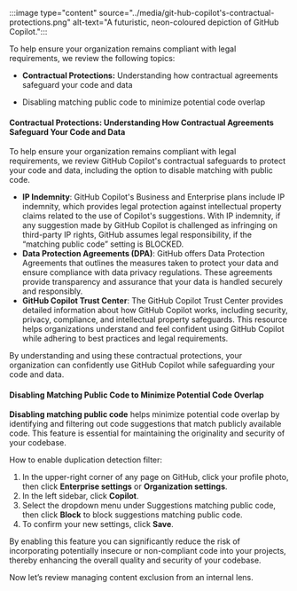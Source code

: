 :::image type="content" source="../media/git-hub-copilot's-contractual-protections.png" alt-text="A futuristic, neon-coloured depiction of GitHub Copilot.":::

To help ensure your organization remains compliant with legal requirements, we review the following topics:

- **Contractual Protections:** Understanding how contractual agreements safeguard your code and data

- Disabling matching public code to minimize potential code overlap

#### Contractual Protections: Understanding How Contractual Agreements Safeguard Your Code and Data

To help ensure your organization remains compliant with legal requirements, we review GitHub Copilot's contractual safeguards to protect your code and data, including the option to disable matching with public code.

- **IP Indemnity**: GitHub Copilot's Business and Enterprise plans include IP indemnity, which provides legal protection against intellectual property claims related to the use of Copilot's suggestions. With IP indemnity, if any suggestion made by GitHub Copilot is challenged as infringing on third-party IP rights, GitHub assumes legal responsibility, if the “matching public code” setting is BLOCKED.
- **Data Protection Agreements (DPA)**: GitHub offers Data Protection Agreements that outlines the measures taken to protect your data and ensure compliance with data privacy regulations. These agreements provide transparency and assurance that your data is handled securely and responsibly.
- **GitHub Copilot Trust Center**: The GitHub Copilot Trust Center provides detailed information about how GitHub Copilot works, including security, privacy, compliance, and intellectual property safeguards. This resource helps organizations understand and feel confident using GitHub Copilot while adhering to best practices and legal requirements.

By understanding and using these contractual protections, your organization can confidently use GitHub Copilot while safeguarding your code and data.

#### Disabling Matching Public Code to Minimize Potential Code Overlap

**Disabling matching public code** helps minimize potential code overlap by identifying and filtering out code suggestions that match publicly available code. This feature is essential for maintaining the originality and security of your codebase.

How to enable duplication detection filter:

1. In the upper-right corner of any page on GitHub, click your profile photo, then click **Enterprise settings** or **Organization settings**.
1. In the left sidebar, click **Copilot**.
1. Select the dropdown menu under Suggestions matching public code, then click **Block** to block suggestions matching public code.
1. To confirm your new settings, click **Save**.

By enabling this feature you can significantly reduce the risk of incorporating potentially insecure or non-compliant code into your projects, thereby enhancing the overall quality and security of your codebase.

Now let’s review managing content exclusion from an internal lens. 
